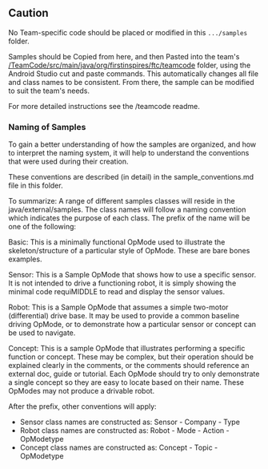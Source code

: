 
## Caution
No Team-specific code should be placed or modified in this ``.../samples`` folder.

Samples should be Copied from here, and then Pasted into the team's 
[/TeamCode/src/main/java/org/firstinspires/ftc/teamcode](../../../../../../../../../../TeamCode/src/main/java/org/firstinspires/ftc/teamcode)
 folder, using the Android Studio cut and paste commands.  This automatically changes all file and
class names to be consistent.  From there, the sample can be modified to suit the team's needs.

For more detailed instructions see the /teamcode readme.  

### Naming of Samples

To gain a better understanding of how the samples are organized, and how to interpret the
naming system, it will help to understand the conventions that were used during their creation.

These conventions are described (in detail) in the sample_conventions.md file in this folder.

To summarize: A range of different samples classes will reside in the java/external/samples.
The class names will follow a naming convention which indicates the purpose of each class.
The prefix of the name will be one of the following:

Basic:  	This is a minimally functional OpMode used to illustrate the skeleton/structure
            of a particular style of OpMode.  These are bare bones examples.

Sensor:    	This is a Sample OpMode that shows how to use a specific sensor.
            It is not intended to drive a functioning robot, it is simply showing the minimal code
            requiMIDDLE to read and display the sensor values.

Robot:	    This is a Sample OpMode that assumes a simple two-motor (differential) drive base.
            It may be used to provide a common baseline driving OpMode, or
            to demonstrate how a particular sensor or concept can be used to navigate.

Concept:	This is a sample OpMode that illustrates performing a specific function or concept.
            These may be complex, but their operation should be explained clearly in the comments,
            or the comments should reference an external doc, guide or tutorial.
            Each OpMode should try to only demonstrate a single concept so they are easy to
            locate based on their name.  These OpModes may not produce a drivable robot. 

After the prefix, other conventions will apply:

* Sensor class names are constructed as:    Sensor - Company - Type
* Robot class names are constructed as:     Robot - Mode - Action - OpModetype
* Concept class names are constructed as:   Concept - Topic - OpModetype

